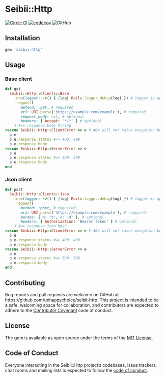 # Seibii::Http
[![Circle CI](https://circleci.com/gh/seibii/seibii-http.svg?style=shield)](https://circleci.com/gh/seibii/seibii-http)
[![codecov](https://codecov.io/gh/seibii/seibii-http/branch/master/graph/badge.svg)](https://codecov.io/gh/seibii/seibii-http)
![GitHub](https://img.shields.io/github/license/seibii/seibii-http.svg)

## Installation

```ruby
gem 'seibii-http'
```

## Usage

### Base client
```ruby
def get
  Seibii::Http::Clients::Base
    .new(logger: ->() { |log| Rails.logger.debug(log) }) # logger is optional
    .request(
       method: :get, # required
       uri: URI.parse('https://example.com/example'), # required
       request_body: nil, # optional
       headers: { Accept: '*/*' } # optional
    ) #=> response body String
rescue Seibii::Http::ClientError => e # 404 will not raise exception but just return nil response
  p e
  p e.response.status #=> 400..499
  p e.response.body
rescue Seibii::Http::ServerError => e
  p e
  p e.response.status #=> 500..599
  p e.response.body
end
```

### Json client
```ruby
def post
  Seibii::Http::Clients::Json
    .new(logger: ->() { |log| Rails.logger.debug(log) }) # logger is optional
    .request(
       method: :post, # required
       uri: URI.parse('https://example.com/example'), # required
       params: { a: 'b', c: 'd' }, # optional
       headers: { Authorization: 'Bearer token' } # optional
    ) #=> response json hash
rescue Seibii::Http::ClientError => e # 404 will not raise exception but just return nil response
  p e
  p e.response.status #=> 400..499 
  p e.response.body
rescue Seibii::Http::ServerError => e
  p e
  p e.response.status #=> 500..599
  p e.response.body
end
```

## Contributing

Bug reports and pull requests are welcome on GitHub at https://github.com/unhappychoice/seibii-http. This project is intended to be a safe, welcoming space for collaboration, and contributors are expected to adhere to the [Contributor Covenant](http://contributor-covenant.org) code of conduct.

## License

The gem is available as open source under the terms of the [MIT License](https://opensource.org/licenses/MIT).

## Code of Conduct

Everyone interacting in the Seibii::Http project’s codebases, issue trackers, chat rooms and mailing lists is expected to follow the [code of conduct](https://github.com/unhappychoice/seibii-http/blob/master/CODE_OF_CONDUCT.md).
